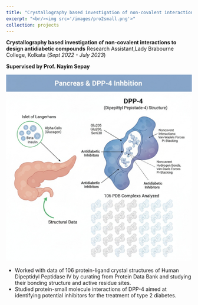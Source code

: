```yaml
---
title: "Crystallography based investigation of non-covalent interactions to design antidiabetic compounds"
excerpt: "<br/><img src='/images/pro2small.png'>"
collection: projects
---
```

**Crystallography based investigation of non-covalent interactions to design antidiabetic compounds**
Research Assistant,Lady Brabourne College, Kolkata (_Sept 2022 - July 2023_)

**Supervised by Prof. Nayim Sepay**

![DPP4](/images/pro2.png)
- Worked with data of 106 protein-ligand crystal structures of Human Dipeptidyl Peptidase IV by curating from Protein Data Bank and
studying their bonding structure and active residue sites.
- Studied protein-small molecule interactions of DPP-4 aimed at identifying potential inhibitors for the treatment of type 2 diabetes.


